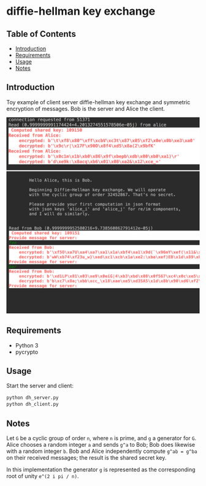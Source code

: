 diffie-hellman key exchange
=============

Table of Contents
-----------------
  * [Introduction](#introduction)
  * [Requirements](#requirements)
  * [Usage](#usage)
  * [Notes](#notes)




Introduction
------------

Toy example of client server diffie-hellman key exchange and symmetric encryption of messages. Bob is the server and Alice the client.

![alt text](./server.png)
![alt text](./client.png)


Requirements
------------
 * Python 3
 * pycrypto


Usage
----------
Start the server and client:

```sh
python dh_server.py
python dh_client.py
```

Notes
------------------

Let `G` be a cyclic group of order `n`, where `n` is prime, and `g` a generator for `G`. Alice chooses a random integer `a` and sends `g^a` to Bob; Bob does likewise with a random integer `b`. Bob and Alice independently compute `g^ab = g^ba` on their received messages; the result is the shared secret key.

In this implementation the generator `g` is represented as the corresponding root of unity `e^(2 i pi / n)`.